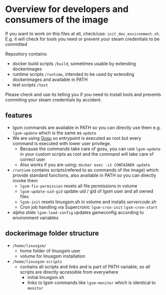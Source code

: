 # Overview for developers and consumers of the image

If you want to work on this files at all, check/use: `init_dev_environment.sh`. E.g. it will check for tools you need or prevent your steam credentials to be committed

Repository contains:
- docker build scripts `/build`, sometimes usable by extending dockerimages
- runtime scripts `/runtime`, intended to be used by extending dockerimages and available in PATH
- test scripts `/test`

Please check and use  its telling you if you need to install tools and prevents commiting your steam credentials by accident.

## features

- lgsm commands are available in PATH so you can directly use them e.g. `lgsm-update` which is the same as `update`
- We are using [Gosu](https://github.com/tianon/gosu) so entrypoint is executed as root but every command is executed with lower user privilege.
  - Because the commands take care of gosu, you can use `lgsm-update` in your custom scripts as root and the command will take care of correct user
  - Also works if you are using: `docker exec -it CONTAINER update`
- `/runtime` contains scripts(refered to as commands of the image) which provide standard functions, also available in PATH so you can directly invoke them
  - `lgsm-fix-permission` resets all file permissions in volume
  - `lgsm-update-uid-gid` update uid / gid of lgsm user and all owned files 
  - `lgsm-init` resets linuxgsm.sh in volume and installs _servercode_.sh
  - Cron job handling via Supercronic `lgsm-cron-init` `lgsm-cron-start`
- _alpha state_ `lgsm-load-config` updates gameconfig according to environment variables

## dockerimage folder structure

- `/home/linuxgsm/`
    - home folder of linuxgsm user
    - volume for linuxgsm installation
- `/home/linuxgsm-scripts`
    - contains all scripts and links and is part of PATH variable, so all scripts are directly accessible from everywhere
        - initial linuxgsm.sh
        - links to lgsm commands like `lgsm-monitor` which is identical to `monitor`

